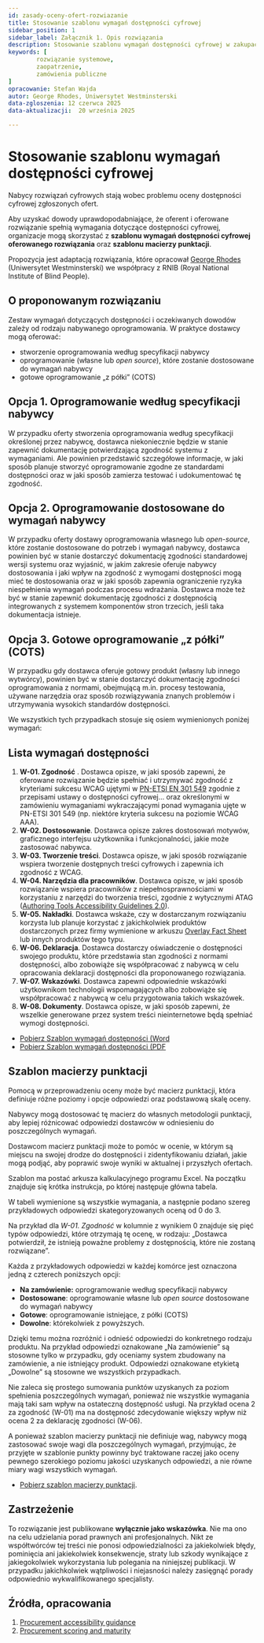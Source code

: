 ```yaml
---
id: zasady-oceny-ofert-rozwiazanie
title: Stosowanie szablonu wymagań dostępności cyfrowej
sidebar_position: 1
sidebar_label: Załącznik 1. Opis rozwiązania
description: Stosowanie szablonu wymagań dostępności cyfrowej w zakupach rozwiązań zawierających technologie i treści cyfrowe
keywords: [
        rozwiązanie systemowe,
		zaopatrzenie,
		zamówienia publiczne
]
opracowanie: Stefan Wajda
autor: George Rhodes, Uniwersytet Westminsterski
data-zgloszenia: 12 czerwca 2025
data-aktualizacji:  20 września 2025

---
```


# Stosowanie szablonu wymagań dostępności cyfrowej

Nabycy rozwiązań cyfrowych stają wobec problemu oceny dostępności cyfrowej zgłoszonych ofert.

Aby uzyskać dowody uprawdopodabniające, że oferent i oferowane rozwiązanie spełnią wymagania dotyczące dostępności cyfrowej, organizacje mogą skorzystać z **szablonu wymagań dostępności cyfrowej oferowanego rozwiązania** oraz **szablonu macierzy punktacji**.

Propozycja jest adaptacją rozwiązania, które opracował [George Rhodes](https://www.makethingsaccessible.com/authors/grhodes) (Uniwersytet Westminsterski) we współpracy z RNIB (Royal National Institute of Blind People).

## O proponowanym rozwiązaniu

Zestaw wymagań dotyczących dostępności i oczekiwanych dowodów zależy od rodzaju nabywanego oprogramowania. W&nbsp;praktyce dostawcy mogą oferować:

- stworzenie oprogramowania według specyfikacji nabywcy
- oprogramowanie (własne lub _open source_), które zostanie dostosowane do wymagań nabywcy
- gotowe oprogramowanie „z półki” (COTS)

## Opcja 1. Oprogramowanie według specyfikacji nabywcy

W przypadku oferty stworzenia oprogramowania według specyfikacji określonej przez nabywcę, dostawca niekoniecznie będzie w stanie zapewnić dokumentację potwierdzającą zgodność systemu z wymaganiami. Ale powinien przedstawić szczegółowe informacje, w jaki sposób planuje stworzyć oprogramowanie zgodne ze standardami dostępności oraz w jaki sposób zamierza testować i udokumentować tę zgodność.

## Opcja 2. Oprogramowanie dostosowane do wymagań nabywcy

W przypadku oferty dostawy oprogramowania własnego lub _open-source_, które zostanie dostosowane do potrzeb i wymagań nabywcy, dostawca powinien być w stanie dostarczyć dokumentację zgodności standardowej wersji systemu oraz wyjaśnić, w&nbsp;jakim zakresie oferuje nabywcy dostosowania i&nbsp;jaki wpływ na zgodność z wymogami dostępności mogą mieć te dostosowania oraz w jaki sposób zapewnia ograniczenie ryzyka niespełnienia wymagań podczas procesu wdrażania. Dostawca może też być w stanie zapewnić dokumentację zgodności z dostępnością integrowanych z systemem komponentów stron trzecich, jeśli taka dokumentacja istnieje.

## Opcja 3. Gotowe oprogramowanie „z półki” (COTS)

W przypadku gdy dostawca oferuje gotowy produkt (własny lub innego wytwórcy), powinien być w stanie dostarczyć dokumentację zgodności oprogramowania z normami, obejmującą m.in. procesy testowania, używane narzędzia oraz sposób rozwiązywania znanych problemów i utrzymywania wysokich standardów dostępności.

We wszystkich tych przypadkach stosuje się osiem wymienionych poniżej wymagań:

## Lista wymagań dostępności 

1. **W-01. Zgodność** . Dostawca opisze, w jaki sposób zapewni, że oferowane rozwiązanie będzie spełniać i utrzymywać zgodność z kryteriami sukcesu WCAG ujętymi w [PN-ETSI EN 301 549](https://www.etsi.org/deliver/etsi_en/301500_301599/301549/01.01.02_60/en_301549v010102p.pdf) zgodnie z przepisami ustawy o dostępności cyfrowej... oraz określonymi w zamówieniu wymaganiami wykraczającymi ponad wymagania ujęte w PN-ETSI 301 549 (np. niektóre kryteria sukcesu na poziomie WCAG AAA).
2. **W-02. Dostosowanie**. Dostawca opisze zakres dostosowań motywów, graficznego interfejsu użytkownika i&nbsp;funkcjonalności, jakie może zastosować nabywca.
3. **W-03. Tworzenie treści**. Dostawca opisze, w jaki sposób rozwiązanie wspiera tworzenie dostępnych treści cyfrowych i&nbsp;zapewnia ich zgodność z&nbsp;WCAG.
4. **W-04. Narzędzia dla pracowników**. Dostawca opisze, w jaki sposób rozwiązanie wspiera pracowników z&nbsp;niepełnosprawnościami w korzystaniu z narzędzi do tworzenia treści, zgodnie z wytycznymi ATAG ([Authoring Tools Accessibility Guidelines 2.0](https://www.w3.org/TR/ATAG20/)).
5. **W-05. Nakładki**. Dostawca wskaże, czy w dostarczanym rozwiązaniu korzysta lub planuje korzystać z jakichkolwiek produktów dostarczonych przez firmy wymienione w arkuszu [Overlay Fact Sheet](https://overlayfactsheet.com/#main) lub innych produktów tego typu.
6. **W-06. Deklaracja**. Dostawca dostarczy oświadczenie o dostępności swojego produktu, które przedstawia stan zgodności z normami dostępności, albo zobowiąże się współpracować z nabywcą w celu opracowania deklaracji dostępności dla proponowanego rozwiązania.
7. **W-07. Wskazówki**. Dostawca zapewni odpowiednie wskazówki użytkownikom technologii wspomagających albo zobowiąże się współpracować z nabywcą w celu przygotowania takich wskazówek.
8. **W-08. Dokumenty**. Dostawca opisze, w jaki sposób zapewni, że wszelkie generowane przez system treści nieinternetowe będą spełniać wymogi dostępności.

- [Pobierz Szablon wymagań dostępności (Word](zasady-oceny-ofert-szablon-wymagan.docx)
- [Pobierz Szablon wymagań dostępności (PDF](zasady-oceny-ofert-szablon-wymagan.pdf) 

## Szablon macierzy punktacji

Pomocą w przeprowadzeniu oceny może być macierz punktacji, która definiuje różne poziomy i opcje odpowiedzi oraz podstawową skalę oceny.

Nabywcy mogą dostosować tę macierz do własnych metodologii punktacji, aby lepiej różnicować odpowiedzi dostawców w&nbsp;odniesieniu do poszczególnych wymagań.

Dostawcom macierz punktacji może to pomóc w ocenie, w którym są miejscu na swojej drodze do dostępności i&nbsp;zidentyfikowaniu działań, jakie mogą podjąć, aby poprawić swoje wyniki w aktualnej i przyszłych ofertach.

Szablon ma postać arkusza kalkulacyjnego programu Excel. Na początku znajduje się krótka instrukcja, po której następuje główna tabela.

W tabeli wymienione są wszystkie wymagania, a następnie podano szereg przykładowych odpowiedzi skategoryzowanych oceną od 0 do 3.

Na przykład dla _W-01. Zgodność_ w kolumnie z wynikiem 0 znajduje się pięć typów odpowiedzi, które otrzymają tę ocenę, w&nbsp;rodzaju: „Dostawca potwierdził, że istnieją poważne problemy z dostępnością, które nie zostaną rozwiązane”.

Każda z przykładowych odpowiedzi w każdej komórce jest oznaczona jedną z czterech poniższych opcji:

- **Na zamówienie:** oprogramowanie według specyfikacji nabywcy
- **Dostosowane**: oprogramowanie własne lub _open source_ dostosowane do wymagań nabywcy
- **Gotowe**: oprogramowanie istniejące, z półki (COTS)
- **Dowolne**: którekolwiek z powyższych.

Dzięki temu można rozróżnić i odnieść odpowiedzi do konkretnego rodzaju produktu. Na przykład odpowiedzi oznakowane „Na zamówienie” są stosowne tylko w przypadku, gdy oceniamy system zbudowany na zamówienie, a nie istniejący produkt. Odpowiedzi oznakowane etykietą „Dowolne” są stosowne we wszystkich przypadkach.

Nie zaleca się prostego sumowania punktów uzyskanych za poziom spełnienia poszczególnych wymagań, ponieważ nie wszystkie wymagania mają taki sam wpływ na ostateczną dostępność usługi. Na przykład ocena 2 za zgodność (W-01) ma na dostępność zdecydowanie większy wpływ niż ocena 2 za deklarację zgodności (W-06).

A ponieważ szablon macierzy punktacji nie definiuje wag, nabywcy mogą zastosować swoje wagi dla poszczególnych wymagań, przyjmując, że przyjęte w szablonie punkty powinny być traktowane raczej jako oceny pewnego szerokiego poziomu jakości uzyskanych odpowiedzi, a nie równe miary wagi wszystkich wymagań.

- [Pobierz szablon macierzy punktacji](zasady-oceny-ofert-macierz-punktacji.xlsx).

## Zastrzeżenie

To rozwiązanie jest publikowane **wyłącznie jako wskazówka**. Nie ma ono na celu udzielania porad prawnych ani profesjonalnych. Nikt ze współtwórców tej treści nie ponosi odpowiedzialności za jakiekolwiek błędy, pominięcia ani jakiekolwiek konsekwencje, straty lub szkody wynikające z jakiegokolwiek wykorzystania lub polegania na niniejszej publikacji. W przypadku jakichkolwiek wątpliwości i niejasności należy zasięgnąć porady odpowiednio wykwalifikowanego specjalisty.


## Źródła, opracowania
1. [Procurement accessibility guidance](https://www.makethingsaccessible.com/guides/procurement-accessibility-guidance/)
2. [Procurement scoring and maturity](https://www.makethingsaccessible.com/guides/procurement-scoring-and-maturity/)
